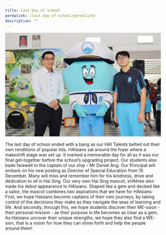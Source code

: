```yaml
---
title: Last Day of School
permalink: /last-day-of-school/permalink/
description: ""
---
```

![](/images/lastday.jpeg)

The last day of school ended with a bang as our HAI Talents belted out their own renditions of popular hits. HAIsians sat around the foyer where a makeshift stage was set up. It marked a memorable day for all as it was our final get-together before the school’s upgrading project. Our students also bade farewell to the captain of our ship – Mr Daniel Ang. Our Principal will embark on his new posting as Director of Special Education from 15 December. Many will miss and remember him for his kindness, drive and dedication to all in Hai Sing. Our very own Hai Sing mascot, sHAInee also made his debut appearance to HAIsians. Shaped like a gem and decked like a sailor, the mascot combines two aspirations that we have for HAIsians: First, we hope Haisians become captains of their own journeys, by taking control of the decisions they make as they navigate the seas of learning and life. And secondly, through this, we hope students discover their ME-ssion - their personal mission - as their purpose in life becomes as clear as a gem. As Haisians uncover their unique strengths, we hope they also find a WE-sion, that is a vision for how they can shine forth and help the people around them!